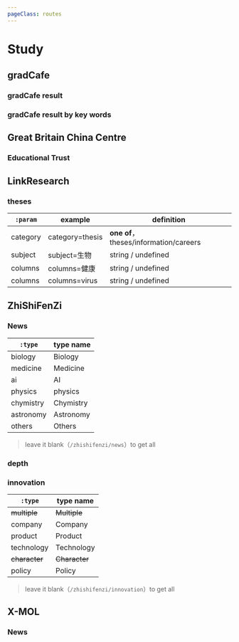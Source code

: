 ```yaml
---
pageClass: routes
---
```


# Study

## gradCafe

### gradCafe result

<RouteEn author="liecn" example="/gradcafe/result" path="/gradcafe/result" />

### gradCafe result by key words

<RouteEn author="liecn" example="/gradcafe/result/computer" path="/gradcafe/result/:type" :paramsDesc="['Keyword']"/>

## Great Britain China Centre

### Educational Trust

<RouteEn author="HenryQW" example="/gbcc/trust" path="/gbcc/trust" />

## LinkResearch

### theses

<Route author="yech1990" example="/linkresearcher/category=theses&subject=生物" path="/linkresearcher/theses/:param" :paramsDesc="['key=value，eg. subject=生物']"/>

| `:param` | example         | definition                             |
| -------- | --------------- | -------------------------------------- |
| category | category=thesis | **one of**，theses/information/careers |
| subject  | subject=生物    | string / undefined                     |
| columns  | columns=健康    | string / undefined                     |
| columns  | columns=virus   | string / undefined                     |

## ZhiShiFenZi

### News

<RouteEn author="yech1990" example="/zhishifenzi/news/ai" path="/zhishifenzi/news/:type" :paramsDesc="['type，eg. ai']"/>

| `:type`   | type name |
| --------- | --------- |
| biology   | Biology   |
| medicine  | Medicine  |
| ai        | AI        |
| physics   | physics   |
| chymistry | Chymistry |
| astronomy | Astronomy |
| others    | Others    |

> leave it blank（`/zhishifenzi/news`）to get all

### depth

<RouteEn author="yech1990" example="/zhishifenzi/depth" path="/zhishifenzi/depth" />

### innovation

<Route author="yech1990" example="/zhishifenzi/innovation/company" path="/zhishifenzi/innovation/:type" :paramsDesc="['type，eg. company']"/>

| `:type`       | type name     |
| ------------- | ------------- |
| ~~multiple~~  | ~~Multiple~~  |
| company       | Company       |
| product       | Product       |
| technology    | Technology    |
| ~~character~~ | ~~Character~~ |
| policy        | Policy        |

> leave it blank（`/zhishifenzi/innovation`）to get all

## X-MOL

### News

<RouteEn author="cssxsh" example="/x-mol/news/3" path="/x-mol/news/:tag?" :paramsDesc="['数字编号，可从新闻列表URL得到。为空时从新闻主页获取新闻。']" />
